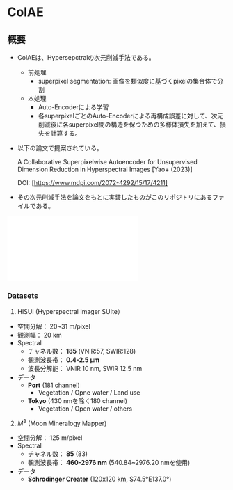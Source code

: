 # ColAE

## 

## 概要
- ColAEは、Hypersepctralの次元削減手法である。
  - 前処理
    - superpixel segmentation: 画像を類似度に基づくpixelの集合体で分割
  - 本処理
    - Auto-Encoderによる学習
    - 各superpixelごとのAuto-Encoderによる再構成誤差に対して、次元削減後に各superpixel間の構造を保つための多様体損失を加えて、損失を計算する。
   
  
- 以下の論文で提案されている。

  A Collaborative Superpixelwise Autoencoder for Unsupervised Dimension Reduction in Hyperspectral Images [Yao+ (2023)]
  
  DOI: [https://www.mdpi.com/2072-4292/15/17/4211]

- その次元削減手法を論文をもとに実装したものがこのリポジトリにあるファイルである。

![論文紹介資料(日本語)](ThesisReview_jp.pdf)

### Datasets
1. HISUI (Hyperspectral Imager SUIte）
- 空間分解： 20~31 m/pixel
- 観測幅： 20 km
- Spectral
  - チャネル数： **185** (VNIR:57, SWIR:128)
  - 観測波長帯： **0.4-2.5 μm**
  - 波長分解能： VNIR 10 nm, SWIR 12.5 nm
- データ
  - **Port** (181 channel)
    - Vegetation / Opne water / Land use
  - **Tokyo** (430 nmを除く180 channel)
    - Vegetation / Open water / others

  
2. $M^3$ (Moon Mineralogy Mapper)
- 空間分解： 125 m/pixel
- Spectral
  - チャネル数： **85** (83)
  - 観測波長帯： **460-2976 nm** (540.84~2976.20 nmを使用)
- データ
  - **Schrodinger Creater** (120x120 km, S74.5°E137.0°)
